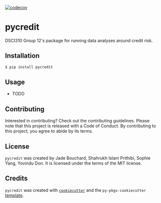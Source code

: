 [![codecov](https://codecov.io/github/DSCI-310-2024/pycredit/graph/badge.svg?token=L68Uui9hpr)](https://codecov.io/github/DSCI-310-2024/pycredit)

# pycredit

DSCI310 Group 12's package for running data analyses around credit risk.

## Installation

```bash
$ pip install pycredit
```

## Usage

- TODO

## Contributing

Interested in contributing? Check out the contributing guidelines. Please note that this project is released with a Code of Conduct. By contributing to this project, you agree to abide by its terms.

## License

`pycredit` was created by Jade Bouchard, Shahrukh Islam Prithibi, Sophie Yang, Yovindu Don. It is licensed under the terms of the MIT license.

## Credits

`pycredit` was created with [`cookiecutter`](https://cookiecutter.readthedocs.io/en/latest/) and the `py-pkgs-cookiecutter` [template](https://github.com/py-pkgs/py-pkgs-cookiecutter).
